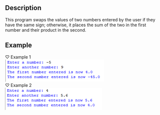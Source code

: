 ## Description
This program swaps the values of two numbers entered by the user if they have the same sign; otherwise, it places the sum of the two in the first number and their product in the second.
## Example
♡ Example 1  
<img src="example1.png">  
♡ Example 2  
<img src="example2.png">  
